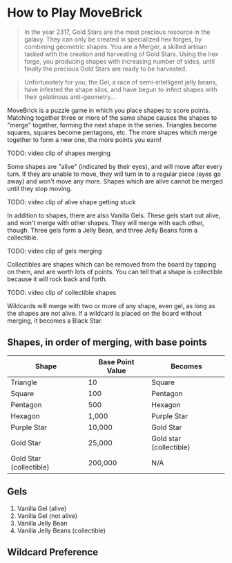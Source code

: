 # How to Play MoveBrick

>In the year 2317, Gold Stars are the most precious resource in the galaxy. They can only be created in specialized hex forges, by combining geometric shapes. You are a Merger, a skilled artisan tasked with the creation and harvesting of Gold Stars. Using the hex forge, you producing shapes with increasing number of sides, until finally the precious Gold Stars are ready to be harvested.

>Unfortunately for you, the Gel, a race of semi-intelligent jelly beans, have infested the shape silos, and have begun to infect shapes with their gelatinous anti-geometry...

MoveBrick is a puzzle game in which you place shapes to score points. Matching together
three or more of the same shape causes the shapes to "merge" together, forming
the next shape in the series. Triangles become squares, squares become pentagons, etc. The more
shapes which merge together to form a new one, the more points you earn!

TODO: video clip of shapes merging

Some shapes are "alive" (indicated by their eyes), and will move after every turn. If they
are unable to move, they will turn in to a regular piece (eyes go away) and won't move
any more. Shapes which are alive cannot be merged until they stop moving.

TODO: video clip of alive shape getting stuck

In addition to shapes, there are also Vanilla Gels. These gels start out alive, and
won't merge with other shapes. They will merge with each other, though. Three gels form
a Jelly Bean, and three Jelly Beans form a collectible.

TODO: video clip of gels merging

Collectibles are shapes which can be removed from the board by tapping on them, and are worth
lots of points. You can tell that a shape is collectible because it will rock back and forth.

TODO: video clip of collectible shapes

Wildcards will merge with two or more of any shape, even gel, as long as the shapes are not
alive. If a wildcard is placed on the board without merging, it becomes a Black Star.

Shapes, in order of merging, with base points
---------------------------------------------

| Shape | Base Point Value | Becomes |
|-------|------------------|---------|
|Triangle|10|Square|
|Square|100|Pentagon|
|Pentagon|500|Hexagon|
|Hexagon|1,000|Purple Star|
|Purple Star|10,000|Gold Star|
|Gold Star|25,000|Gold star (collectible)|
|Gold Star (collectible)|200,000|N/A|

Gels
----
1. Vanilla Gel (alive)
2. Vanilla Gel (not alive)
3. Vanilla Jelly Bean
4. Vanilla Jelly Beans (collectible)

Wildcard Preference
-------------------

